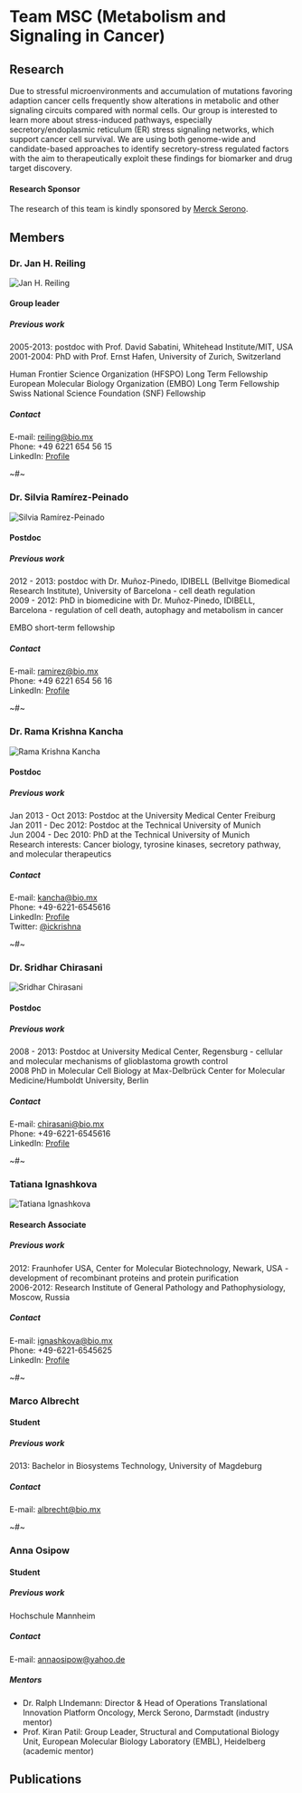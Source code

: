 # Team MSC (Metabolism and Signaling in Cancer)
## Research
Due to stressful microenvironments and accumulation of mutations favoring adaption cancer cells frequently show alterations in metabolic and other signaling circuits compared with normal cells. Our group is interested to learn more about stress-induced pathways, especially secretory/endoplasmic reticulum (ER) stress signaling networks, which support cancer cell survival. We are using both genome-wide and candidate-based approaches to identify secretory-stress regulated factors with the aim to therapeutically exploit these findings for biomarker and drug target discovery. 
#### Research Sponsor
The research of this team is kindly sponsored by [Merck Serono](http://www.merckserono.com).
## Members
### Dr. Jan H. Reiling
![Jan H. Reiling](http://media.bio.mx/teams/msc/reiling.jpg)
#### Group leader
##### Previous work
2005-2013: postdoc with Prof. David Sabatini, Whitehead Institute/MIT, USA  
2001-2004: PhD with Prof. Ernst Hafen, University of Zurich, Switzerland  

Human Frontier Science Organization (HFSPO) Long Term Fellowship  
European Molecular Biology Organization (EMBO) Long Term Fellowship  
Swiss National Science Foundation (SNF) Fellowship  

##### Contact
E-mail: <reiling@bio.mx>  
Phone: +49 6221 654 56 15  
LinkedIn: [Profile](http://www.linkedin.com/pub/jan-reiling/1/62b/885)  

~#~

### Dr. Silvia Ramírez-Peinado
![Silvia Ramírez-Peinado](http://media.bio.mx/teams/msc/ramirez.jpg)
#### Postdoc
##### Previous work
2012 - 2013: postdoc with Dr. Muñoz-Pinedo, IDIBELL (Bellvitge Biomedical Research Institute), University of Barcelona - cell death regulation  
2009 - 2012: PhD in biomedicine with Dr. Muñoz-Pinedo, IDIBELL, Barcelona - regulation of cell death, autophagy and metabolism in cancer  

EMBO short-term fellowship  
##### Contact
E-mail: <ramirez@bio.mx>  
Phone: +49 6221 654 56 16  
LinkedIn: [Profile](https://www.linkedin.com/profile/view?id=198459047)  

~#~

### Dr. Rama Krishna Kancha
![Rama Krishna Kancha](http://media.bio.mx/teams/msc/kancha.jpg)
#### Postdoc
##### Previous work
Jan 2013 - Oct 2013: Postdoc at the University Medical Center Freiburg  
Jan 2011 - Dec 2012: Postdoc at the Technical University of Munich  
Jun 2004 - Dec 2010: PhD at the Technical University of Munich  
Research interests: Cancer biology, tyrosine kinases, secretory pathway, and molecular therapeutics  
##### Contact
E-mail: <kancha@bio.mx>  
Phone: +49-6221-6545616  
LinkedIn: [Profile](http://de.linkedin.com/pub/dr-rama-krishna-kancha/b/4ab/657)  
Twitter: [@ickrishna](https://twitter.com/ickrishna)  

~#~

### Dr. Sridhar Chirasani
![Sridhar Chirasani](http://media.bio.mx/teams/msc/chirasani.jpg)
#### Postdoc
##### Previous work
2008 - 2013: Postdoc at University Medical Center, Regensburg - cellular and molecular mechanisms of glioblastoma growth control  
2008 PhD in Molecular Cell Biology at Max-Delbrück Center for Molecular Medicine/Humboldt University, Berlin  
##### Contact
E-mail: <chirasani@bio.mx>  
Phone: +49-6221-6545616  
LinkedIn: [Profile](http://de.linkedin.com/pub/sridhar-chirasani/70/33a/22)  

~#~

### Tatiana Ignashkova
![Tatiana Ignashkova](http://media.bio.mx/teams/msc/ignashkova.jpg)
#### Research Associate
##### Previous work
2012: Fraunhofer USA, Center for Molecular Biotechnology, Newark, USA - development of recombinant proteins and protein purification  
2006-2012: Research Institute of General Pathology and Pathophysiology, Moscow, Russia  
##### Contact
E-mail: <ignashkova@bio.mx>  
Phone: +49-6221-6545625  
LinkedIn: [Profile](http://www.linkedin.com/profile/view?id=251581603)  

~#~

### Marco Albrecht
#### Student
##### Previous work
2013: Bachelor in Biosystems Technology, University of Magdeburg  
##### Contact
E-mail: <albrecht@bio.mx>  

~#~

### Anna Osipow
#### Student
##### Previous work
Hochschule Mannheim
##### Contact
E-mail: <annaosipow@yahoo.de>  

##### Mentors
- Dr. Ralph LIndemann: Director & Head of Operations Translational Innovation Platform Oncology, Merck Serono, Darmstadt (industry mentor)
- Prof. Kiran Patil: Group Leader, Structural and Computational Biology Unit, European Molecular Biology Laboratory (EMBL), Heidelberg (academic mentor)


## Publications
